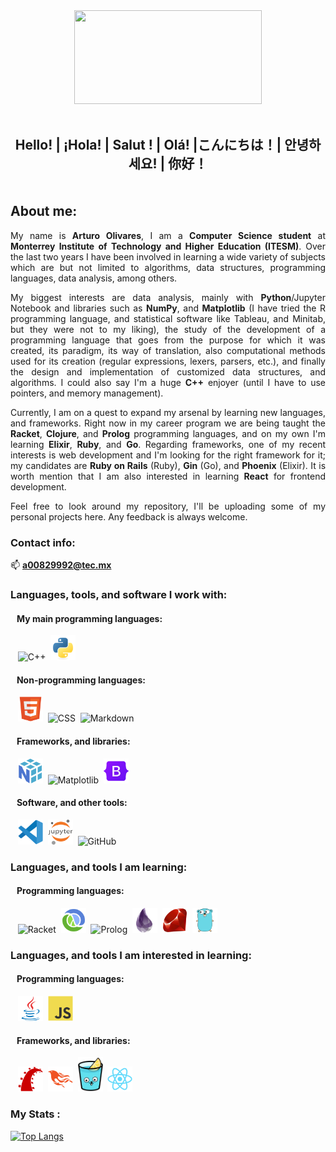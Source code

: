 <div id = "header" align = "center" background-image:"https://github.com/devicons/devicon/blob/master/icons/html5/html5-original.svg">
  <img src = "https://media.giphy.com/media/3ov9jNziFTMfzSumAw/giphy.gif" width = "300" height = "150"/>
  <div id = "views">
  <img src = "https://komarev.com/ghpvc/?username=aolgzz&style=flat-square&color=blue" alt = ""/>
  </div>
</div>

<h2>
  <div id = "greetings" align = "center">
    Hello! | ¡Hola! | Salut ! | Olá! |こんにちは！| 안녕하세요! | 你好！
  </div><br></br>
  <div>About me:</div>
</h2>

<p align = "justify">My name is <b>Arturo Olivares</b>, I am a <b>Computer Science student</b> at <b>Monterrey Institute of Technology and Higher Education (ITESM)</b>. Over the last two years I have been involved in learning a wide variety of subjects which are but not limited to algorithms, data structures, programming languages, data analysis, among others.</p>
<p align="justify">My biggest interests are data analysis, mainly with <b>Python</b>/Jupyter Notebook and libraries such as <b>NumPy</b>, and <b>Matplotlib</b> (I have tried the R programming language, and statistical software like Tableau, and Minitab, but they were not to my liking), the study of the development of a programming language that goes from the purpose for which it was created, its paradigm, its way of translation, also computational methods used for its creation (regular expressions, lexers, parsers, etc.), and finally the design and implementation of customized data structures, and algorithms. I could also say I'm a huge <b>C++</b> enjoyer (until I have to use pointers, and memory management).</p>

<p align = "justify">Currently, I am on a quest to expand my arsenal by learning new languages, and frameworks. Right now in my career program we are being taught the <b>Racket</b>, <b>Clojure</b>, and <b>Prolog</b> programming languages, and on my own I'm learning <b>Elixir</b>, <b>Ruby</b>, and <b>Go</b>. Regarding frameworks, one of my recent interests is web development and I'm looking for the right framework for it; my candidates are <b>Ruby on Rails</b> (Ruby), <b>Gin</b> (Go), and <b>Phoenix</b> (Elixir). It is worth mention that I am also interested in learning <b>React</b> for frontend development.</p>

<p align = "justify">Feel free to look around my repository, I'll be uploading some of my personal projects here. Any feedback is always welcome.</p>

### Contact info:
📫 **a00829992@tec.mx**

### Languages, tools, and software I work with:

#### &nbsp;&nbsp;&nbsp;My main programming languages:
<div>
  &nbsp;&nbsp;&nbsp;<img src= "https://upload.wikimedia.org/wikipedia/commons/thumb/1/18/ISO_C%2B%2B_Logo.svg/306px-ISO_C%2B%2B_Logo.svg.png?20170928190710" title = "C++" alt = "C++" width = "40" height = "40"/>&nbsp;
  <img src="https://github.com/devicons/devicon/blob/master/icons/python/python-original.svg" title="Python" alt="Python" width="40" height="40"/>&nbsp;
</div>

#### &nbsp;&nbsp;&nbsp;Non-programming languages:
<div>
  &nbsp;&nbsp;&nbsp;<img src= "https://github.com/devicons/devicon/blob/master/icons/html5/html5-original.svg" title = "HTML5" alt= "HTML" width = "40"                 height = "40"/>&nbsp;
  <img src="https://upload.wikimedia.org/wikipedia/commons/thumb/d/d5/CSS3_logo_and_wordmark.svg/363px-CSS3_logo_and_wordmark.svg.png?20160530175649" title="CSS" alt="CSS" width="35" height="50"/>&nbsp;
  <img src = "https://upload.wikimedia.org/wikipedia/commons/thumb/e/ee/Markdown-blue-solid.svg/208px-Markdown-blue-solid.svg.png?20201013215934" title = "Markdown" alt = "Markdown" width = "55" height = "41"/>&nbsp;
</div>

#### &nbsp;&nbsp;&nbsp;Frameworks, and libraries:
<div>
  &nbsp;&nbsp;&nbsp;<img src="https://github.com/devicons/devicon/blob/master/icons/numpy/numpy-original.svg" title="NumPy" alt = "NumPy" width="40" height="40"/>&nbsp;
  <img src="https://upload.wikimedia.org/wikipedia/commons/thumb/8/84/Matplotlib_icon.svg/180px-Matplotlib_icon.svg.png?20150311090915" title = "Matplotlib" alt = "Matplotlib" width = "40" height = "40"/>&nbsp;
  <img src="https://github.com/devicons/devicon/blob/master/icons/bootstrap/bootstrap-original.svg" title="Bootstrap" alt="Bootstrap" width="40" height="40"/>&nbsp;
</div>
 
#### &nbsp;&nbsp;&nbsp;Software, and other tools:
<div>
  &nbsp;&nbsp;&nbsp;<img src= "https://github.com/devicons/devicon/blob/master/icons/vscode/vscode-original.svg" title = "Visual Studio Code" alt = "Visual Studio Code" width = "40" height = "40"/>&nbsp;
  <img src= "https://github.com/devicons/devicon/blob/master/icons/jupyter/jupyter-original-wordmark.svg" title = "Jupyter Notebook" alt = "Jupyter Notebook" width = "40" height = "40"/>&nbsp;
  <img src= "https://assets.ifttt.com/images/channels/2107379463/icons/monochrome_large.png" title = "GitHub" alt = "GitHub" width = "40" height = "40"/>&nbsp;
</div>

### Languages, and tools I am learning:

#### &nbsp;&nbsp;&nbsp;Programming languages:
<div>
  &nbsp;&nbsp;&nbsp;<img src = "https://upload.wikimedia.org/wikipedia/commons/c/c1/Racket-logo.svg" title = "Racket" alt = "Racket" width = "40" height = "40"/>&nbsp;
  <img src = "https://github.com/devicons/devicon/blob/master/icons/clojure/clojure-original.svg" title = "Clojure" alt = "Clojure" width = "40" height = "40"/>&nbsp;
  <img src = "https://github.com/SWI-Prolog/plweb-www/blob/master/icons/swipl-120.png" title = "Prolog" alt = "Prolog" width = "40" height = "40"/>&nbsp;
  <img src = "https://github.com/devicons/devicon/blob/master/icons/elixir/elixir-original.svg" title = "Elixir" alt = "Elixir" width = "40" height = "40"/>&nbsp;
  <img src = "https://github.com/devicons/devicon/blob/master/icons/ruby/ruby-original.svg" title = "Ruby" alt = "Ruby" width = "40" height = "40"/>&nbsp;
  <img src = "https://github.com/devicons/devicon/blob/master/icons/go/go-original.svg" title = "Go" alt = "Go" width = "40" height = "40"/>&nbsp;
</div>
  
### Languages, and tools I am interested in learning:

#### &nbsp;&nbsp;&nbsp;Programming languages:
<div>
  &nbsp;&nbsp;&nbsp;<img src = "https://github.com/devicons/devicon/blob/master/icons/java/java-original.svg" title = "Java" alt = "Java" width = "40" height = "40"/>&nbsp;
  <img src = "https://github.com/devicons/devicon/blob/master/icons/javascript/javascript-original.svg" title = "JavaScript" alt = "JavaScript" width = "40" height = "40"/>&nbsp;
</div>

#### &nbsp;&nbsp;&nbsp;Frameworks, and libraries:
<div>
  &nbsp;&nbsp;&nbsp;<img src = "https://github.com/devicons/devicon/blob/master/icons/rails/rails-plain.svg" title = "Ruby on Rails" alt = "Ruby on Rails" width = "40" height = "40"/>&nbsp;
  <img src = "https://github.com/devicons/devicon/blob/master/icons/phoenix/phoenix-original.svg" title = "Phoenix" alt = "Phoenix" width = "40" height = "40"/>&nbsp;
  <img src = "https://raw.githubusercontent.com/gin-gonic/logo/master/color.png" title = "Gin" alt = "Gin" width = "40" height = "55"/>&nbsp;
  <img src = "https://github.com/devicons/devicon/blob/master/icons/react/react-original.svg" title = "React" alt = "React" width = 40" height = 40"/>&nbsp;
</div>

### My Stats :
  
[![Top Langs](https://github-readme-stats.vercel.app/api/top-langs/?username=aolgzz&layout=compact&theme=vision-friendly-dark)](https://github.com/anuraghazra/github-readme-stats)
  
